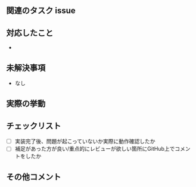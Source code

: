 ## 関連のタスク issue
<!-- Notionリンクを記載  -->

## 対応したこと
<!-- 実装の概要を箇条書きする  -->
- 

## 未解決事項
<!-- 別PRで対応するような状況があれば記載  -->  

- なし

## 実際の挙動
<!-- UIに関わるようであればスクリーンショット、動きのあるものは動画 or GIF  -->  
<!-- 入力エリアにドラッグ&ドロップしてアップロード  -->

## チェックリスト
<!-- 空白を消して`x`をつける  -->  
- [ ] 実装完了後、問題が起こっていないか実際に動作確認したか  
- [ ] 補足があった方が良い/重点的にレビューが欲しい箇所にGitHub上でコメントをしたか

## その他コメント

<!-- 何かあれば！  -->
